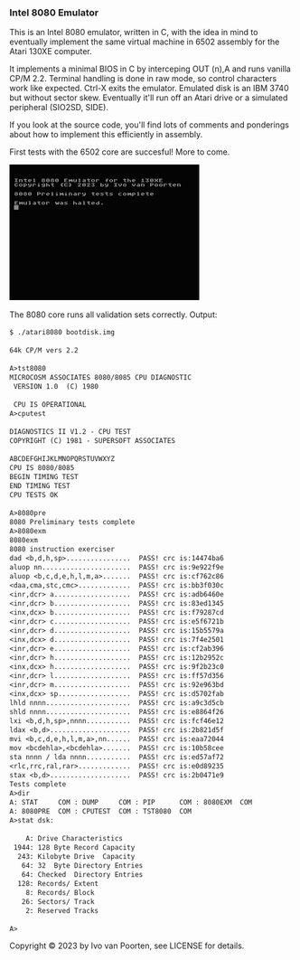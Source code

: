 ### Intel 8080 Emulator

This is an Intel 8080 emulator, written in C, with the idea in mind to
eventually implement the same virtual machine in 6502 assembly for
the Atari 130XE computer.  

It implements a minimal BIOS in C by interceping OUT (n),A and runs
vanilla CP/M 2.2. Terminal handling is done in raw mode, so control
characters work like expected. Ctrl-X exits the emulator.
Emulated disk is an IBM 3740 but without sector skew. Eventually it'll
run off an Atari drive or a simulated peripheral (SIO2SD, SIDE).  

If you look at the source code, you'll find lots of comments and
ponderings about how to implement this efficiently in assembly.

First tests with the 6502 core are succesful! More to come.

![8080pre.png](images/8080pre.png)

The 8080 core runs all validation sets correctly. Output:

```
$ ./atari8080 bootdisk.img 

64k CP/M vers 2.2

A>tst8080
MICROCOSM ASSOCIATES 8080/8085 CPU DIAGNOSTIC
 VERSION 1.0  (C) 1980

 CPU IS OPERATIONAL
A>cputest

DIAGNOSTICS II V1.2 - CPU TEST
COPYRIGHT (C) 1981 - SUPERSOFT ASSOCIATES

ABCDEFGHIJKLMNOPQRSTUVWXYZ
CPU IS 8080/8085
BEGIN TIMING TEST
END TIMING TEST
CPU TESTS OK

A>8080pre
8080 Preliminary tests complete
A>8080exm
8080exm
8080 instruction exerciser
dad <b,d,h,sp>................  PASS! crc is:14474ba6
aluop nn......................  PASS! crc is:9e922f9e
aluop <b,c,d,e,h,l,m,a>.......  PASS! crc is:cf762c86
<daa,cma,stc,cmc>.............  PASS! crc is:bb3f030c
<inr,dcr> a...................  PASS! crc is:adb6460e
<inr,dcr> b...................  PASS! crc is:83ed1345
<inx,dcx> b...................  PASS! crc is:f79287cd
<inr,dcr> c...................  PASS! crc is:e5f6721b
<inr,dcr> d...................  PASS! crc is:15b5579a
<inx,dcx> d...................  PASS! crc is:7f4e2501
<inr,dcr> e...................  PASS! crc is:cf2ab396
<inr,dcr> h...................  PASS! crc is:12b2952c
<inx,dcx> h...................  PASS! crc is:9f2b23c0
<inr,dcr> l...................  PASS! crc is:ff57d356
<inr,dcr> m...................  PASS! crc is:92e963bd
<inx,dcx> sp..................  PASS! crc is:d5702fab
lhld nnnn.....................  PASS! crc is:a9c3d5cb
shld nnnn.....................  PASS! crc is:e8864f26
lxi <b,d,h,sp>,nnnn...........  PASS! crc is:fcf46e12
ldax <b,d>....................  PASS! crc is:2b821d5f
mvi <b,c,d,e,h,l,m,a>,nn......  PASS! crc is:eaa72044
mov <bcdehla>,<bcdehla>.......  PASS! crc is:10b58cee
sta nnnn / lda nnnn...........  PASS! crc is:ed57af72
<rlc,rrc,ral,rar>.............  PASS! crc is:e0d89235
stax <b,d>....................  PASS! crc is:2b0471e9
Tests complete
A>dir
A: STAT     COM : DUMP     COM : PIP      COM : 8080EXM  COM
A: 8080PRE  COM : CPUTEST  COM : TST8080  COM
A>stat dsk:

    A: Drive Characteristics
 1944: 128 Byte Record Capacity
  243: Kilobyte Drive  Capacity
   64: 32  Byte Directory Entries
   64: Checked  Directory Entries
  128: Records/ Extent
    8: Records/ Block
   26: Sectors/ Track
    2: Reserved Tracks

A>
```

Copyright © 2023 by Ivo van Poorten, see LICENSE for details.
